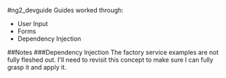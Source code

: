 #ng2_devguide
Guides worked through: 
* User Input
* Forms
* Dependency Injection

##Notes
###Dependency Injection
The factory service examples are not fully fleshed out. I'll need to revisit this concept to make sure I can fully grasp it and apply it. 

